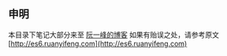 ## 申明
本目录下笔记大部分来至 [阮一峰的博客](http://es6.ruanyifeng.com) 
如果有贻误之处，请参考原文[http://es6.ruanyifeng.com](http://es6.ruanyifeng.com)
